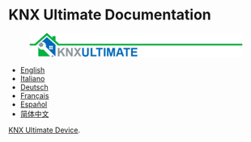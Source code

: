 # KNX Ultimate Documentation

<p align="center">
  <img src="./logo.png" alt="KNX Ultimate logo" width="420">
</p>

- [English](./wiki/Home)
- [Italiano](./wiki/it-Home)
- [Deutsch](./wiki/de-Home)
- [Français](./wiki/fr-Home)
- [Español](./wiki/es-Home)
- [简体中文](./wiki/zh-CN-Home)


[KNX Ultimate Device](https://github.com/Supergiovane/node-red-contrib-knx-ultimate).
